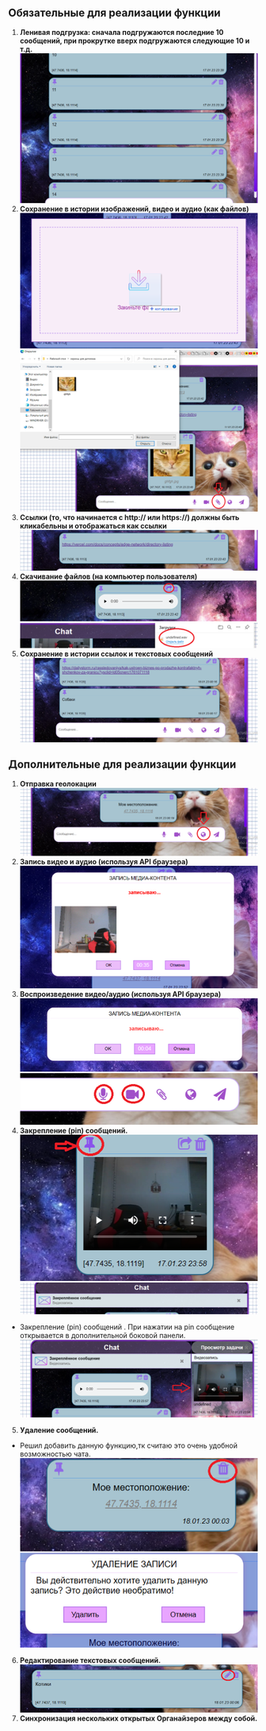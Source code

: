 
## **Обязательные для реализации функции**
1. **Ленивая подгрузка: сначала подгружаются последние 10 сообщений, при прокрутке вверх подгружаются следующие 10 и т.д.**
![Images](./public/1.png)
2. **Сохранение в истории изображений, видео и аудио (как файлов)**
![Images](./public/5.png)
![Images](./public/55.png)
3. **Ссылки (то, что начинается с http:// или https://) должны быть кликабельны и отображаться как ссылки** </br>
![Images](./public/3.png)
4. **Скачивание файлов (на компьютер пользователя)** </br>
![Images](./public/4.png)
![Images](./public/44.png)
5. **Сохранение в истории ссылок и текстовых сообщений**
![Images](./public/17.png)
## **Дополнительные для реализации функции**
1. **Отправка геолокации**
![Images](./public/18.png)
2. **Запись видео и аудио (используя API браузера)**
![Images](./public/2.1.png)
3. **Воспроизведение видео/аудио (используя API браузера)**
![Images](./public/2.11.png)
![Images](./public/22.png)
4. **Закрепление (pin) сообщений.**
![Images](./public/4.1.png)
![Images](./public/4.11.png)
* Закрепление (pin) сообщений . При нажатии на pin сообщение открывается в дополнительной боковой панели. </br>
![Images](./public/4.111.png)
5. **Удаление сообщений.**
* Решил добавить данную функцию,тк считаю это очень удобной возможностью чата.</br>
![Images](./public/5.1.png)
![Images](./public/5.11.png)
6. **Редактирование текстовых сообщений.**
![Images](./public/6.1.png)
7. **Синхронизация нескольких открытых Органайзеров между собой.**
